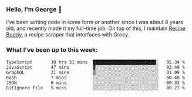 ### Hello, I'm George 👋

I've been writing code in some form or another since I was about 8 years old, and recently made it my full-time job. On top of this, I maintain [Recipe Buddy](https://github.com/georgegebbett/recipe-buddy), a recipe scraper that interfaces with Grocy.  

<!--
**georgegebbett/georgegebbett** is a ✨ _special_ ✨ repository because its `README.md` (this file) appears on your GitHub profile.

Here are some ideas to get you started:

- 🔭 I’m currently working on ...
- 🌱 I’m currently learning ...
- 👯 I’m looking to collaborate on ...
- 🤔 I’m looking for help with ...
- 💬 Ask me about ...
- 📫 How to reach me: ...
- 😄 Pronouns: ...
- ⚡ Fun fact: ...
-->

### What I've been up to this week:
<!--START_SECTION:waka-->

```text
TypeScript       30 hrs 31 mins  ████████████████████████░   95.34 %
JavaScript       47 mins         ▓░░░░░░░░░░░░░░░░░░░░░░░░   02.49 %
GraphQL          21 mins         ▒░░░░░░░░░░░░░░░░░░░░░░░░   01.09 %
Bash             7 mins          ░░░░░░░░░░░░░░░░░░░░░░░░░   00.40 %
JSON             6 mins          ░░░░░░░░░░░░░░░░░░░░░░░░░   00.33 %
GitIgnore file   5 mins          ░░░░░░░░░░░░░░░░░░░░░░░░░   00.27 %
```

<!--END_SECTION:waka-->
